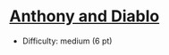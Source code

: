 # [Anthony and Diablo](https://open.kattis.com/problems/anthonyanddiablo)
- Difficulty: medium (6 pt)
        